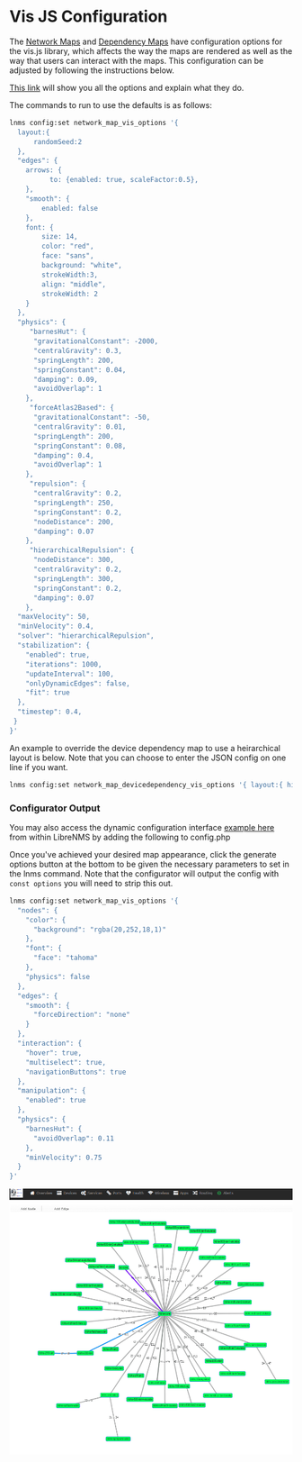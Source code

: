 # Vis JS Configuration

The [Network Maps](Network-Map.md) and [Dependency Maps](Dependency-Map.md) have configuration options for
the vis.js library, which affects the way the maps are rendered as well
as the way that users can interact with the maps. This configuration can
be adjusted by following the instructions below.

[This link](https://visjs.github.io/vis-network/docs/network/) will
show you all the options and explain what they do.

The commands to run to use the defaults is as follows:

```bash
lnms config:set network_map_vis_options '{
  layout:{
      randomSeed:2
  },
  "edges": {
    arrows: {
          to: {enabled: true, scaleFactor:0.5},
    },
    "smooth": {
        enabled: false
    },
    font: {
        size: 14,
        color: "red",
        face: "sans",
        background: "white",
        strokeWidth:3,
        align: "middle",
        strokeWidth: 2
    }
  },
  "physics": {
     "barnesHut": {
      "gravitationalConstant": -2000,
      "centralGravity": 0.3,
      "springLength": 200,
      "springConstant": 0.04,
      "damping": 0.09,
      "avoidOverlap": 1
    },
     "forceAtlas2Based": {
      "gravitationalConstant": -50,
      "centralGravity": 0.01,
      "springLength": 200,
      "springConstant": 0.08,
      "damping": 0.4,
      "avoidOverlap": 1
    },
     "repulsion": {
      "centralGravity": 0.2,
      "springLength": 250,
      "springConstant": 0.2,
      "nodeDistance": 200,
      "damping": 0.07
    },
     "hierarchicalRepulsion": {
      "nodeDistance": 300,
      "centralGravity": 0.2,
      "springLength": 300,
      "springConstant": 0.2,
      "damping": 0.07
    },
  "maxVelocity": 50,
  "minVelocity": 0.4,
  "solver": "hierarchicalRepulsion",
  "stabilization": {
    "enabled": true,
    "iterations": 1000,
    "updateInterval": 100,
    "onlyDynamicEdges": false,
    "fit": true
  },
  "timestep": 0.4,
 }
}'
```

An example to override the device dependency map to use a heirarchical layout is below.
Note that you can choose to enter the JSON config on one line if you want.

```bash
lnms config:set network_map_devicedependency_vis_options '{ layout:{ hierarchical: { enabled: true, direction: "LR", sortMethod: "directed", nodeSpacing: 50, treeSpacing: 50, levelSeparation: 300 } }, "edges": { arrows: { to: { enabled: true, scaleFactor:0.5 }, }, "smooth": { enabled: false }, font: { size: 14, color: "red", face: "sans", background: "white", strokeWidth:3, align: "middle", strokeWidth: 2 } }, "physics": {"enabled": false } }'
```

### Configurator Output

You may also access the dynamic configuration interface [example
here](https://visjs.github.io/vis-network/examples/network/other/configuration.html)
from within LibreNMS by adding the following to config.php

Once you've achieved your desired map appearance, click the generate
options button at the bottom to be given the necessary parameters to
set in the lnms command. Note that the configurator will output the config
with `const options` you will need to strip this out.

```bash
lnms config:set network_map_vis_options '{
  "nodes": {
    "color": {
      "background": "rgba(20,252,18,1)"
    },
    "font": {
      "face": "tahoma"
    },
    "physics": false
  },
  "edges": {
    "smooth": {
      "forceDirection": "none"
    }
  },
  "interaction": {
    "hover": true,
    "multiselect": true,
    "navigationButtons": true
  },
  "manipulation": {
    "enabled": true
  },
  "physics": {
    "barnesHut": {
      "avoidOverlap": 0.11
    },
    "minVelocity": 0.75
  }
}'
```

![Example Network Map](../img/networkmap.png)
